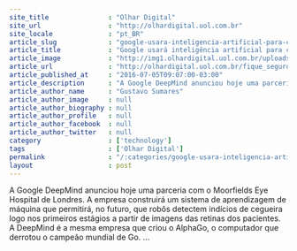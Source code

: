 ```yaml
---
site_title               : "Olhar Digital"
site_url                 : "http://olhardigital.uol.com.br"
site_locale              : "pt_BR"
article_slug             : "google-usara-inteligencia-artificial-para-combater-cegueira"
article_title            : "Google usará inteligência artificial para combater cegueira"
article_image            : "http://img1.olhardigital.uol.com.br/uploads/acervo_imagens/2016/07/20160705095120_660_420.jpg"
article_url              : "http://olhardigital.uol.com.br/fique_seguro/noticia/google-usara-inteligencia-artificial-para-combater-cegueira/59965"
article_published_at     : "2016-07-05T09:07:00-03:00"
article_description      : "A Google DeepMind anunciou hoje uma parceria com o Moorfields Eye Hospital de Londres. A empresa construirá um sistema de aprendizagem de máquina que permitirá, no futuro, que robôs detectem indícios de cegueira logo nos primeiros estágios a partir de imagens das retinas dos pacientes. A DeepMind é a mesma empresa que criou o AlphaGo, o computador que derrotou o campeão mundial de Go. ..."
article_author_name      : "Gustavo Sumares"
article_author_image     : null
article_author_biography : null
article_author_profile   : null
article_author_facebook  : null
article_author_twitter   : null
category                 : ['technology']
tags                     : ['Olhar Digital']
permalink                : "/:categories/google-usara-inteligencia-artificial-para-combater-cegueira/"
layout                   : post
---
```


A Google DeepMind anunciou hoje uma parceria com o Moorfields Eye Hospital de Londres. A empresa construirá um sistema de aprendizagem de máquina que permitirá, no futuro, que robôs detectem indícios de cegueira logo nos primeiros estágios a partir de imagens das retinas dos pacientes. A DeepMind é a mesma empresa que criou o AlphaGo, o computador que derrotou o campeão mundial de Go. ...
